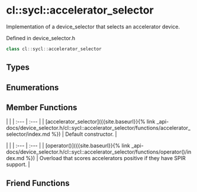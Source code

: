 ---
---
# cl::sycl::accelerator_selector

Implementation of a device_selector that selects an accelerator device. 

Defined in device_selector.h

```cpp
class cl::sycl::accelerator_selector
```

## Types

## Enumerations

## Member Functions

   |   |
| :--- | :--- |
| [accelerator_selector]({{site.baseurl}}{% link _api-docs/device_selector.h/cl::sycl::accelerator_selector/functions/accelerator_selector/index.md %}) | Default constructor.  |

   |   |
| :--- | :--- |
| [operator()]({{site.baseurl}}{% link _api-docs/device_selector.h/cl::sycl::accelerator_selector/functions/operator()/index.md %}) | Overload that scores accelerators positive if they have SPIR support.  |


## Friend Functions

